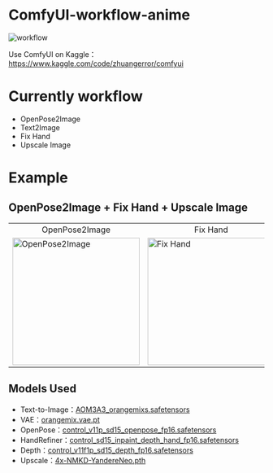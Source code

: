 # ComfyUI-workflow-anime

![workflow](https://iili.io/d34HNqJ.png)

Use ComfyUI on Kaggle：https://www.kaggle.com/code/zhuangerror/comfyui

# Currently workflow
* OpenPose2Image
* Text2Image
* Fix Hand
* Upscale Image

# Example
## OpenPose2Image + Fix Hand + Upscale Image

<table>
  <tr>
    <td style="text-align: center;">OpenPose2Image</td>
    <td style="text-align: center;">Fix Hand</td>
    <td style="text-align: center;">Upscale Image</td>
  </tr>
  <tr>
    <td><img src="https://iili.io/d3wLnXj.png" alt="OpenPose2Image" width="250"/></td>
    <td><img src="https://iili.io/d3rB7ZN.png" alt="Fix Hand" width="250"/></td>
    <td><img src="https://iili.io/d3rC1WB.png" alt="Upscale Image" width="250"/></td>
  </tr>
</table>

## Models Used
* Text-to-Image：[AOM3A3_orangemixs.safetensors](https://huggingface.co/WarriorMama777/OrangeMixs#aom3a3)
* VAE：[orangemix.vae.pt](https://huggingface.co/WarriorMama777/OrangeMixs)
* OpenPose：[control_v11p_sd15_openpose_fp16.safetensors](https://huggingface.co/comfyanonymous/ControlNet-v1-1_fp16_safetensors)
* HandRefiner：[control_sd15_inpaint_depth_hand_fp16.safetensors](https://huggingface.co/hr16/ControlNet-HandRefiner-pruned)
* Depth：[control_v11f1p_sd15_depth_fp16.safetensors](https://huggingface.co/comfyanonymous/ControlNet-v1-1_fp16_safetensors)
* Upscale：[4x-NMKD-YandereNeo.pth](https://openmodeldb.info/models/4x-NMKD-YandereNeo)
